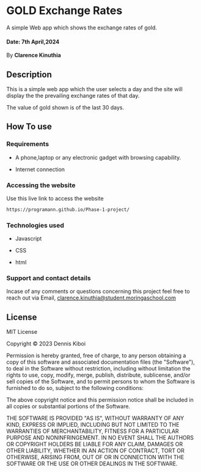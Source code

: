 # GOLD Exchange Rates
A simple Web app which shows the exchange rates of gold.

#### Date: 7th April,2024

By **Clarence Kinuthia**

## Description

This is a simple web app which the user selects a day and the site will display the the prevailing exchange rates of that day.

The value of gold shown is of the last 30 days.

## How To use

### Requirements
* A phone,laptop or any electronic gadget with browsing capability.

* Internet connection

### Accessing the website

Use this live link to access the website
```bash 
https://programann.github.io/Phase-1-project/
```
### Technologies used

* Javascript

* CSS

* html

### Support and contact details

Incase of any comments or questions concerning this project feel free to reach out via Email, <clarence.kinuthia@student.moringaschool.com>

## License

MIT License

Copyright &copy; 2023 Dennis Kiboi

Permission is hereby granted, free of charge, to any person obtaining a copy of this software and associated documentation files (the "Software"), to deal in the Software without restriction, including without limitation the rights to use, copy, modify, merge, publish, distribute, sublicense, and/or sell copies of the Software, and to permit persons to whom the Software is furnished to do so, subject to the following conditions:

The above copyright notice and this permission notice shall be included in all copies or substantial portions of the Software.

THE SOFTWARE IS PROVIDED "AS IS", WITHOUT WARRANTY OF ANY KIND, EXPRESS OR IMPLIED, INCLUDING BUT NOT LIMITED TO THE WARRANTIES OF MERCHANTABILITY, FITNESS FOR A PARTICULAR PURPOSE AND NONINFRINGEMENT. IN NO EVENT SHALL THE AUTHORS OR COPYRIGHT HOLDERS BE LIABLE FOR ANY CLAIM, DAMAGES OR OTHER LIABILITY, WHETHER IN AN ACTION OF CONTRACT, TORT OR OTHERWISE, ARISING FROM, OUT OF OR IN CONNECTION WITH THE SOFTWARE OR THE USE OR OTHER DEALINGS IN THE SOFTWARE.

